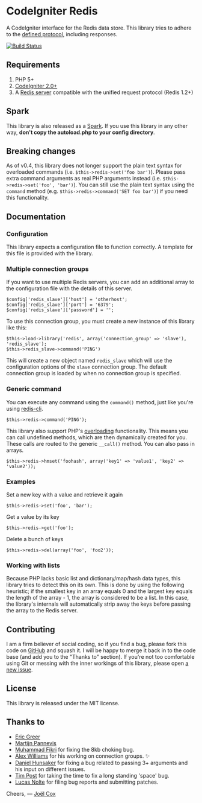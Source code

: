 CodeIgniter Redis
=================

A CodeIgniter interface for the Redis data store. This library tries to adhere to the [defined protocol](http://redis.io/topics/protocol), including responses.

[![Build Status](https://secure.travis-ci.org/joelcox/codeigniter-redis.png?branch=develop)](http://travis-ci.org/joelcox/codeigniter-redis)

Requirements
------------
1. PHP 5+
2. [CodeIgniter 2.0+](http://codeigniter.com)
3. A [Redis server](http://redis.io) compatible with the unified request protocol (Redis 1.2+)

Spark
-----
This library is also released as a [Spark](http://getsparks.org). If you use this library in any other way, **don't copy the autoload.php to your config directory**.

Breaking changes
----------------

As of v0.4, this library does not longer support the plain text syntax for overloaded commands (i.e. `$this->redis->set('foo bar')`). Please pass extra command arguments as real PHP arguments instead (i.e. `$this->redis->set('foo', 'bar')`). You can still use the plain text syntax using the `command` method (e.g. `$this->redis->command('SET foo bar')`) if you need this functionality.

Documentation
-------------

### Configuration
This library expects a configuration file to function correctly. A template for this file is provided with the library. 

### Multiple connection groups 
If you want to use multiple Redis servers, you can add an additional array to the configuration file with the details of this server. 

```
$config['redis_slave']['host'] = 'otherhost';
$config['redis_slave']['port'] = '6379';
$config['redis_slave']['password'] = '';
```

To use this connection group, you must create a new instance of this library like this:

```
$this->load->library('redis', array('connection_group' => 'slave'), 'redis_slave');
$this->redis_slave->command('PING')
```

This will create a new object named `redis_slave` which will use the configuration options of the `slave` connection group. The default connection group is loaded by when no connection group is specified.

### Generic command
You can execute any command using the `command()` method, just like you're using [redis-cli](http://code.google.com/p/redis/wiki/RedisCLI).

    $this->redis->command('PING');

This library also support PHP's [overloading](http://php.net/manual/en/language.oop5.overloading.php) functionality. This means you can call undefined methods, which are then dynamically created for you. These calls are routed to the generic `__call()` method. You can also pass in arrays.

    $this->redis->hmset('foohash', array('key1' => 'value1', 'key2' => 'value2'));

### Examples

Set a new key with a value and retrieve it again

    $this->redis->set('foo', 'bar');

Get a value by its key

    $this->redis->get('foo');
    
Delete a bunch of keys

	$this->redis->del(array('foo', 'foo2'));
	
### Working with lists

Because PHP lacks basic list and dictionary/map/hash data types, this library tries to detect this on its own. This is done by using the following heuristic; if the smallest key in an array equals 0 and the largest key equals the length of the array - 1, the array is considered to be a list. In this case, the library's internals will automatically strip away the keys before passing the array to the Redis server.
	
Contributing
------------
I am a firm believer of social coding, so if you find a bug, please fork this code on [GitHub](http://github.com/joelcox/codeigniter-redis) and squash it. I will be happy to merge it back in to the code base (and add you to the "Thanks to" section). If you're not too comfortable using Git or messing with the inner workings of this library, please open [a new issue](http://github.com/joelcox/codeigniter-redis/issues). 

License
-------
This library is released under the MIT license.

Thanks to
---------
* [Eric Greer](https://github.com/integrii)
* [Martijn Pannevis](http://martijnpannevis.nl/blog/)
* [Muhammad Fikri](https://github.com/swznd) for fixing the 8kb choking bug.
* [Alex Williams](http://www.alexwilliams.ca) for his working on connection groups. ✨
* [Daniel Hunsaker](http://danhunsaker.wordpress.com) for fixing a bug related to passing 3+ arguments and his input on different issues.
* [Tim Post](http://alertfalse.com/) for taking the time to fix a long standing 'space' bug.
* [Lucas Nolte](http://91media.de/) for filing bug reports and submitting patches.

Cheers,
–– [Joël Cox](http://joelcox.nl)
